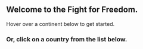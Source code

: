 ## Welcome to the Fight for Freedom.
Hover over a continent below to get started.

### Or, click on a country from the list below.
